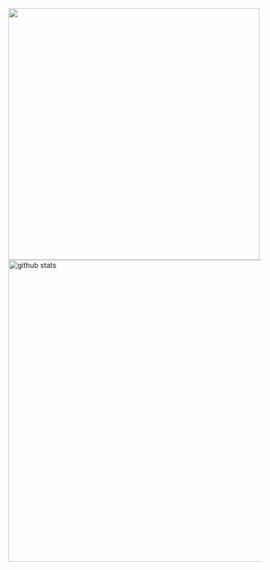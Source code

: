 <img align="center" src="https://github-readme-stats.vercel.app/api/top-langs/?username=MattTheDev&title_color=9580ff&icon_color=42b463&text_color=9f9f9f&bg_color=282a35&hide_langs_below=1&layout=compact"  width="500px"/>

<img align="center" src="https://github-readme-stats.vercel.app/api?username=MattTheDev&show_icons=true&title_color=9580ff&icon_color=42b463&text_color=9f9f9f&bg_color=282a35" alt="github stats"  width="600px" />
